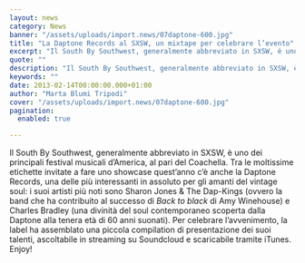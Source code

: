 ```yaml
---
layout: news
category: News
banner: "/assets/uploads/import.news/07daptone-600.jpg"
title: "La Daptone Records al SXSW, un mixtape per celebrare l’evento"
excerpt: "Il South By Southwest, generalmente abbreviato in SXSW, è uno dei principali festival musicali d’America, al pari del Coachella. Tra le moltissime etichette invitate a fare uno showcase quest’anno c’è anche la Daptone Records, una delle più interessanti in assoluto per gli amanti del vintage soul: i suoi artisti più noti sono Sharon Jones & [&hellip"
quote: ""
description: "Il South By Southwest, generalmente abbreviato in SXSW, è uno dei principali festival musicali d’America, al pari del Coachella. Tra le moltissime etichette invitate a fare uno showcase quest’anno c’è anche la Daptone Records, una delle più interessanti in assoluto per gli amanti del vintage soul: i suoi artisti più noti sono Sharon Jones & [&hellip"
keywords: ""
date: 2013-02-14T00:00:00.000+01:00
author: "Marta Blumi Tripodi"
cover: "/assets/uploads/import.news/07daptone-600.jpg"
pagination:
  enabled: true

---
```


Il South By Southwest, generalmente abbreviato in SXSW, è uno dei principali festival musicali d’America, al pari del Coachella. Tra le moltissime etichette invitate a fare uno showcase quest’anno c’è anche la Daptone Records, una delle più interessanti in assoluto per gli amanti del vintage soul: i suoi artisti più noti sono Sharon Jones & The Dap-Kings (ovvero la band che ha contribuito al successo di _Back to black_ di Amy Winehouse) e Charles Bradley (una divinità del soul contemporaneo scoperta dalla Daptone alla tenera età di 60 anni suonati). Per celebrare l’avvenimento, la label ha assemblato una piccola compilation di presentazione dei suoi talenti, ascoltabile in streaming su Soundcloud e scaricabile tramite iTunes. Enjoy!
